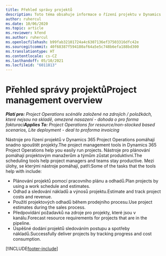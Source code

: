 ```yaml
---
title: Přehled správy projektů
description: Toto téma obsahuje informace o řízení projektu v Dynamics 365 Project Operations.
author: ruhercul
ms.date: 10/06/2020
ms.topic: article
ms.reviewer: kfend
ms.author: ruhercul
ms.openlocfilehash: b99fab32101724a4c6307136ef37503316dfc42e
ms.sourcegitcommit: 40f68387f594180af64a5e5c748b6efa188bd300
ms.translationtype: HT
ms.contentlocale: cs-CZ
ms.lasthandoff: 05/10/2021
ms.locfileid: "6011813"
---
```

# <a name="project-management-overview"></a><span data-ttu-id="1e68f-103">Přehled správy projektů</span><span class="sxs-lookup"><span data-stu-id="1e68f-103">Project management overview</span></span>

<span data-ttu-id="1e68f-104">_**Platí pro:** Project Operations scénáře založené na zdrojích / položkách, které nejsou na skladě, omezené nasazení - dohoda o pro forma fakturaci_</span><span class="sxs-lookup"><span data-stu-id="1e68f-104">_**Applies To:** Project Operations for resource/non-stocked based scenarios, Lite deployment - deal to proforma invoicing_</span></span>

<span data-ttu-id="1e68f-105">Nástroje pro řízení projektů v Dynamics 365 Project Operations pomáhají snadno spouštět projekty.</span><span class="sxs-lookup"><span data-stu-id="1e68f-105">The project management tools in Dynamics 365 Project Operations help you easily run projects.</span></span> <span data-ttu-id="1e68f-106">Nástroje pro plánování pomáhají projektovým manažerům a týmům zůstat produktivní.</span><span class="sxs-lookup"><span data-stu-id="1e68f-106">The scheduling tools help project managers and teams stay productive.</span></span> <span data-ttu-id="1e68f-107">Mezi úlohy, se kterými nástroje pomáhají, patří:</span><span class="sxs-lookup"><span data-stu-id="1e68f-107">Some of the tasks that the tools help with include:</span></span>

- <span data-ttu-id="1e68f-108">Plánování projektů pomocí pracovního plánu a odhadů.</span><span class="sxs-lookup"><span data-stu-id="1e68f-108">Plan projects by using a work schedule and estimates.</span></span>
- <span data-ttu-id="1e68f-109">Odhad a sledování nákladů a výnosů projektu.</span><span class="sxs-lookup"><span data-stu-id="1e68f-109">Estimate and track project costs and revenue.</span></span>
- <span data-ttu-id="1e68f-110">Použití projektových odhadů během prodejního procesu.</span><span class="sxs-lookup"><span data-stu-id="1e68f-110">Use project estimates during the sales process.</span></span>
- <span data-ttu-id="1e68f-111">Předpovídání požadavků na zdroje pro projekty, které jsou v kanálu.</span><span class="sxs-lookup"><span data-stu-id="1e68f-111">Forecast resource requirements for projects that are in the pipeline.</span></span>
- <span data-ttu-id="1e68f-112">Úspěšné dodání projektů sledováním postupu a spotřeby nákladů.</span><span class="sxs-lookup"><span data-stu-id="1e68f-112">Successfully deliver projects by tracking progress and cost consumption.</span></span>


[!INCLUDE[footer-include](../includes/footer-banner.md)]